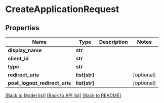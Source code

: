 # CreateApplicationRequest


## Properties
Name | Type | Description | Notes
------------ | ------------- | ------------- | -------------
**display_name** | **str** |  | 
**client_id** | **str** |  | 
**type** | **str** |  | 
**redirect_uris** | **list[str]** |  | [optional] 
**post_logout_redirect_uris** | **list[str]** |  | [optional] 

[[Back to Model list]](../README.md#documentation-for-models) [[Back to API list]](../README.md#documentation-for-api-endpoints) [[Back to README]](../README.md)


